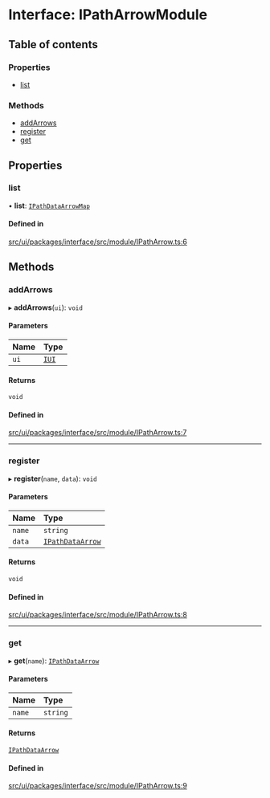 # Interface: IPathArrowModule

## Table of contents

### Properties

- [list](IPathArrowModule.md#list)

### Methods

- [addArrows](IPathArrowModule.md#addarrows)
- [register](IPathArrowModule.md#register)
- [get](IPathArrowModule.md#get)

## Properties

### list

• **list**: [`IPathDataArrowMap`](IPathDataArrowMap.md)

#### Defined in

[src/ui/packages/interface/src/module/IPathArrow.ts:6](https://github.com/leaferjs/leafer-ui/blob/16756ed01a69dbd7bc933bd482f1080c8875c2f1/packages/interface/src/module/IPathArrow.ts#L6)

## Methods

### addArrows

▸ **addArrows**(`ui`): `void`

#### Parameters

| Name | Type |
| :------ | :------ |
| `ui` | [`IUI`](IUI.md) |

#### Returns

`void`

#### Defined in

[src/ui/packages/interface/src/module/IPathArrow.ts:7](https://github.com/leaferjs/leafer-ui/blob/16756ed01a69dbd7bc933bd482f1080c8875c2f1/packages/interface/src/module/IPathArrow.ts#L7)

___

### register

▸ **register**(`name`, `data`): `void`

#### Parameters

| Name | Type |
| :------ | :------ |
| `name` | `string` |
| `data` | [`IPathDataArrow`](IPathDataArrow.md) |

#### Returns

`void`

#### Defined in

[src/ui/packages/interface/src/module/IPathArrow.ts:8](https://github.com/leaferjs/leafer-ui/blob/16756ed01a69dbd7bc933bd482f1080c8875c2f1/packages/interface/src/module/IPathArrow.ts#L8)

___

### get

▸ **get**(`name`): [`IPathDataArrow`](IPathDataArrow.md)

#### Parameters

| Name | Type |
| :------ | :------ |
| `name` | `string` |

#### Returns

[`IPathDataArrow`](IPathDataArrow.md)

#### Defined in

[src/ui/packages/interface/src/module/IPathArrow.ts:9](https://github.com/leaferjs/leafer-ui/blob/16756ed01a69dbd7bc933bd482f1080c8875c2f1/packages/interface/src/module/IPathArrow.ts#L9)
